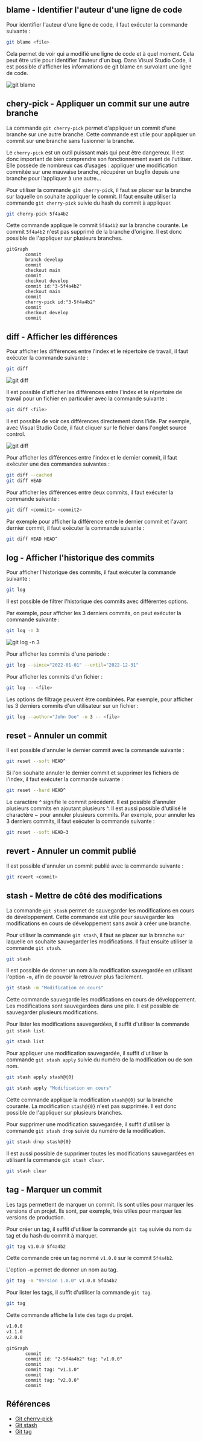 ## blame - Identifier l'auteur d'une ligne de code

Pour identifier l'auteur d'une ligne de code, il faut exécuter la commande suivante :
```bash
git blame <file>
```

Cela permet de voir qui a modifié une ligne de code et à quel moment. Cela peut être utile pour identifier l'auteur d'un bug.
Dans Visual Studio Code, il est possible d'afficher les informations de git blame en survolant une ligne de code.

![git blame](images/git-blame.png)

## chery-pick - Appliquer un commit sur une autre branche

La commande `git cherry-pick` permet d'appliquer un commit d'une branche sur une autre branche. Cette commande est utile pour appliquer un commit sur une branche sans fusionner la branche. 

Le `cherry-pick` est un outil puissant mais qui peut être dangereux. Il est donc important de bien comprendre son fonctionnement avant de l'utiliser.
Elle possède de nombreux cas d’usages : appliquer une modification commitée sur une mauvaise branche, récupérer un bugfix depuis une branche pour l’appliquer à une autre…

Pour utiliser la commande `git cherry-pick`, il faut se placer sur la branche sur laquelle on souhaite appliquer le commit. Il faut ensuite utiliser la commande `git cherry-pick` suivie du hash du commit à appliquer.

```bash
git cherry-pick 5f4a4b2
```

Cette commande applique le commit `5f4a4b2` sur la branche courante. Le commit `5f4a4b2` n'est pas supprimé de la branche d'origine. Il est donc possible de l'appliquer sur plusieurs branches.

```mermaid
gitGraph
       commit
       branch develop
       commit
       checkout main
       commit
       checkout develop
       commit id:"3-5f4a4b2"
       checkout main
       commit
       cherry-pick id:"3-5f4a4b2"
       commit
       checkout develop
       commit
```

## diff - Afficher les différences

Pour afficher les différences entre l'index et le répertoire de travail, il faut exécuter la commande suivante :
```bash
git diff
```

![git diff](images/git-diff-console.png)

Il est possible d'afficher les différences entre l'index et le répertoire de travail pour un fichier en particulier avec la commande suivante :
```bash
git diff <file>
```

Il est possible de voir ces différences directement dans l'ide. Par exemple, avec Visual Studio Code, il faut cliquer sur le fichier dans l'onglet source control.

![git diff](images/git-diff-vscode.png)

Pour afficher les différences entre l'index et le dernier commit, il faut exécuter une des commandes suivantes :
```bash
git diff --cached
git diff HEAD
```

Pour afficher les différences entre deux commits, il faut exécuter la commande suivante :
```bash
git diff <commit1> <commit2>
```

Par exemple pour afficher la différence entre le dernier commit et l'avant dernier commit, il faut exécuter la commande suivante :
```bash
git diff HEAD HEAD^
```
## log - Afficher l'historique des commits

Pour afficher l'historique des commits, il faut exécuter la commande suivante :
```bash
git log
```

Il est possible de filtrer l'historique des commits avec différentes options. 

Par exemple, pour afficher les 3 derniers commits, on peut exécuter la commande suivante :
```bash
git log -n 3
```

![git log -n 3](images/git-log-n-3.png)

Pour afficher les commits d'une période :
```bash
git log --since="2022-01-01" --until="2022-12-31"
```

Pour afficher les commits d'un fichier :
```bash
git log -- <file>
```

Les options de filtrage peuvent être combinées. Par exemple, pour afficher les 3 derniers commits d'un utilisateur sur un fichier :
```bash
git log --author="John Doe" -n 3 -- <file>
```

## reset - Annuler un commit

Il est possible d'annuler le dernier commit avec la commande suivante :
```bash
git reset --soft HEAD^
```

Si l'on souhaite annuler le dernier commit et supprimer les fichiers de l'index, il faut exécuter la commande suivante :
```bash
git reset --hard HEAD^
```

Le caractère ^ signifie le commit précédent. Il est possible d'annuler plusieurs commits en ajoutant plusieurs ^. Il est aussi possible d'utilisé le charactère ~ pour annuler plusieurs commits. Par exemple, pour annuler les 3 derniers commits, il faut exécuter la commande suivante :
```bash
git reset --soft HEAD~3
```

## revert - Annuler un commit publié

Il est possible d'annuler un commit publié avec la commande suivante :
```bash
git revert <commit>
```

## stash - Mettre de côté des modifications

La commande `git stash` permet de sauvegarder les modifications en cours de développement. Cette commande est utile pour sauvegarder les modifications en cours de développement sans avoir à créer une branche.

Pour utiliser la commande `git stash`, il faut se placer sur la branche sur laquelle on souhaite sauvegarder les modifications. Il faut ensuite utiliser la commande `git stash`.

```bash
git stash
```

Il est possible de donner un nom à la modification sauvegardée en utilisant l'option `-m`, afin de pouvoir la retrouver plus facilement.

```bash
git stash -m "Modification en cours"
```

Cette commande sauvegarde les modifications en cours de développement. Les modifications sont sauvegardées dans une pile. Il est possible de sauvegarder plusieurs modifications.

Pour lister les modifications sauvegardées, il suffit d'utiliser la commande `git stash list`.

```bash
git stash list
```

Pour appliquer une modification sauvegardée, il suffit d'utiliser la commande `git stash apply` suivie du numéro de la modification ou de son nom.

```bash
git stash apply stash@{0}

git stash apply "Modification en cours"
```

Cette commande applique la modification `stash@{0}` sur la branche courante. La modification `stash@{0}` n'est pas supprimée. Il est donc possible de l'appliquer sur plusieurs branches.

Pour supprimer une modification sauvegardée, il suffit d'utiliser la commande `git stash drop` suivie du numéro de la modification.

```bash
git stash drop stash@{0}
```

Il est aussi possible de supprimer toutes les modifications sauvegardées en utilisant la commande `git stash clear`.

```bash
git stash clear
```

## tag - Marquer un commit

Les tags permettent de marquer un commit. Ils sont utiles pour marquer les versions d'un projet. Ils sont, par exemple, très utiles pour marquer les versions de production.

Pour créer un tag, il suffit d'utiliser la commande `git tag` suivie du nom du tag et du hash du commit à marquer.

```bash
git tag v1.0.0 5f4a4b2
```

Cette commande crée un tag nommé `v1.0.0` sur le commit `5f4a4b2`.

L'option `-m` permet de donner un nom au tag.

```bash
git tag -m "Version 1.0.0" v1.0.0 5f4a4b2
```

Pour lister les tags, il suffit d'utiliser la commande `git tag`.

```bash
git tag
```

Cette commande affiche la liste des tags du projet.

```bash
v1.0.0
v1.1.0
v2.0.0
```

```mermaid
gitGraph
       commit
       commit id: "2-5f4a4b2" tag: "v1.0.0"
       commit
       commit tag: "v1.1.0"
       commit
       commit tag: "v2.0.0"
       commit
```
## Références

- [Git cherry-pick](https://git-scm.com/docs/git-cherry-pick)
- [Git stash](https://git-scm.com/book/en/v2/Git-Tools-Stashing-and-Cleaning)
- [Git tag](https://git-scm.com/book/en/v2/Git-Basics-Tagging)